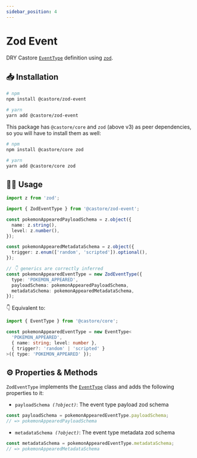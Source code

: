 ```yaml
---
sidebar_position: 4
---
```


# Zod Event

DRY Castore [`EventType`](../../the-basics/#eventtype) definition using [`zod`](https://github.com/colinhacks/zod).

## 📥 Installation

```bash
# npm
npm install @castore/zod-event

# yarn
yarn add @castore/zod-event
```

This package has `@castore/core` and `zod` (above v3) as peer dependencies, so you will have to install them as well:

```bash
# npm
npm install @castore/core zod

# yarn
yarn add @castore/core zod
```

## 👩‍💻 Usage

```ts
import z from 'zod';

import { ZodEventType } from '@castore/zod-event';

const pokemonAppearedPayloadSchema = z.object({
  name: z.string(),
  level: z.number(),
});

const pokemonAppearedMetadataSchema = z.object({
  trigger: z.enum(['random', 'scripted']).optional(),
});

// 👇 generics are correctly inferred
const pokemonAppearedEventType = new ZodEventType({
  type: 'POKEMON_APPEARED',
  payloadSchema: pokemonAppearedPayloadSchema,
  metadataSchema: pokemonAppearedMetadataSchema,
});
```

👇 Equivalent to:

```ts
import { EventType } from '@castore/core';

const pokemonAppearedEventType = new EventType<
  'POKEMON_APPEARED',
  { name: string; level: number },
  { trigger?: 'random' | 'scripted' }
>({ type: 'POKEMON_APPEARED' });
```

## ⚙️ Properties & Methods

`ZodEventType` implements the [`EventType`](../../the-basics/#eventtype) class and adds the following properties to it:

- <code>payloadSchema <i>(?object)</i></code>: The event type payload zod schema

```ts
const payloadSchema = pokemonAppearedEventType.payloadSchema;
// => pokemonAppearedPayloadSchema
```

- <code>metadataSchema <i>(?object)</i></code>: The event type metadata zod schema

```ts
const metadataSchema = pokemonAppearedEventType.metadataSchema;
// => pokemonAppearedMetadataSchema
```
